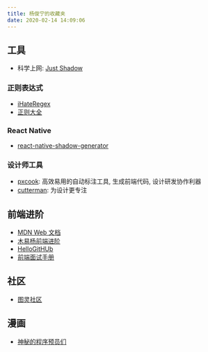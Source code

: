 ```yaml
---
title: 杨俊宁的收藏夹
date: 2020-02-14 14:09:06
---
```


## 工具

- 科学上网: [Just Shadow](https://www.justshadow.me/members/aff.php?aff=217)

### 正则表达式

- [iHateRegex](https://ihateregex.io/)
- [正则大全](https://any86.github.io/any-rule/)

### React Native

- [react-native-shadow-generator](https://ethercreative.github.io/react-native-shadow-generator/)

### 设计师工具

- [pxcook](https://fancynode.com.cn/pxcook): 高效易用的自动标注工具, 生成前端代码, 设计研发协作利器
- [cutterman](https://www.cutterman.cn/zh): 为设计更专注

## 前端进阶

- [MDN Web 文档](https://developer.mozilla.org/zh-CN/)
- [木易杨前端进阶](https://muyiy.cn/)
- [HelloGitHUb](https://hellogithub.com/)
- [前端面试手册](https://bre.is/THbxnbf7)

## 社区

- [图灵社区](https://www.ituring.com.cn/)

## 漫画

- [神秘的程序预员们](https://code2048.com/)

